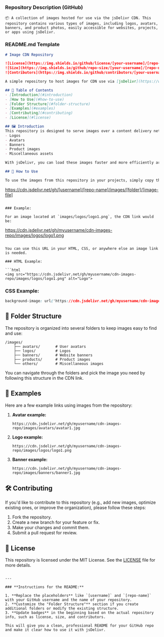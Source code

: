 ### **Repository Description (GitHub)**
```
📦 A collection of images hosted for use via the jsDelivr CDN. This repository contains various types of images, including logos, avatars, banners, and product photos, easily accessible for websites, projects, or apps using jsDelivr.
```

### **README.md Template**

```markdown
# Image CDN Repository

![License](https://img.shields.io/github/license/[your-username]/[repo-name])
![Size](https://img.shields.io/github/repo-size/[your-username]/[repo-name])
![Contributors](https://img.shields.io/github/contributors/[your-username]/[repo-name])

A simple repository to host images for CDN use via [jsDelivr](https://www.jsdelivr.com/). You can link directly to any image in this repository and use it in your websites or apps.

## 📄 Table of Contents
- [Introduction](#introduction)
- [How to Use](#how-to-use)
- [Folder Structure](#folder-structure)
- [Examples](#examples)
- [Contributing](#contributing)
- [License](#license)

## 🖼️ Introduction
This repository is designed to serve images over a content delivery network (CDN) using [jsDelivr](https://www.jsdelivr.com/). It's ideal for serving static images, such as:
- Logos
- Avatars
- Banners
- Product images
- Miscellaneous assets

With jsDelivr, you can load these images faster and more efficiently around the world.

## 🚀 How to Use

To use the images from this repository in your projects, simply copy the link to the image via jsDelivr. The general URL structure is:

```
https://cdn.jsdelivr.net/gh/[username]/[repo-name]/images/[folder]/[image-file]
```

### Example:

For an image located at `images/logos/logo1.png`, the CDN link would be:

```
https://cdn.jsdelivr.net/gh/myusername/cdn-images-repo/images/logos/logo1.png
```

You can use this URL in your HTML, CSS, or anywhere else an image link is needed.

### HTML Example:

```html
<img src="https://cdn.jsdelivr.net/gh/myusername/cdn-images-repo/images/logos/logo1.png" alt="Logo">
```

### CSS Example:

```css
background-image: url('https://cdn.jsdelivr.net/gh/myusername/cdn-images-repo/images/logos/logo1.png');
```

## 📂 Folder Structure

The repository is organized into several folders to keep images easy to find and use:

```
/images/
    ├── avatars/       # User avatars
    ├── logos/         # Logos
    ├── banners/       # Website banners
    ├── products/      # Product images
    └── others/        # Miscellaneous images
```

You can navigate through the folders and pick the image you need by following this structure in the CDN link.

## 🔄 Examples

Here are a few example links using images from the repository:

1. **Avatar example:**
   ```
   https://cdn.jsdelivr.net/gh/myusername/cdn-images-repo/images/avatars/avatar1.jpg
   ```
   
2. **Logo example:**
   ```
   https://cdn.jsdelivr.net/gh/myusername/cdn-images-repo/images/logos/logo1.png
   ```

3. **Banner example:**
   ```
   https://cdn.jsdelivr.net/gh/myusername/cdn-images-repo/images/banners/banner1.jpg
   ```

## 🛠️ Contributing

If you'd like to contribute to this repository (e.g., add new images, optimize existing ones, or improve the organization), please follow these steps:

1. Fork the repository.
2. Create a new branch for your feature or fix.
3. Make your changes and commit them.
4. Submit a pull request for review.

## 📜 License

This repository is licensed under the MIT License. See the [LICENSE](LICENSE) file for more details.
```

---

### **Instructions for the README:**

1. **Replace the placeholders** like `[username]` and `[repo-name]` with your GitHub username and the name of your repository.
2. **Customize the "Folder Structure"** section if you create additional folders or modify the existing structure.
3. **Update badges** in the beginning based on the actual repository info, such as license, size, and contributors.

This will give you a clean, professional README for your GitHub repo and make it clear how to use it with jsDelivr.
